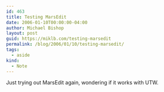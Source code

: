 ```yaml
---
id: 463
title: Testing MarsEdit
date: 2006-01-10T00:00:00-04:00
author: Michael Bishop
layout: post
guid: https://miklb.com/testing-marsedit
permalink: /blog/2006/01/10/testing-marsedit/
tags:
  - aside
kind:
  - Note
---
```

<p>Just trying out MarsEdit again, wondering if it works with UTW.</p>